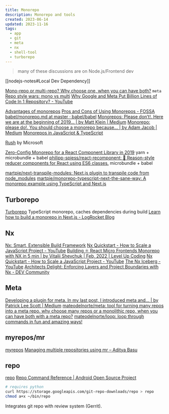 ```yaml
---
title: Monorepo
description: Monorepo and tools
created: 2023-06-14
updated: 2023-11-16
tags:
  - app
  - git
  - meta
  - nx
  - shell-tool
  - turborepo
---
```


> many of these discussions are on Node.js/Frontend dev

[[nodejs-notes#Local Dev Dependency]]

[Mono-repo or multi-repo? Why choose one, when you can have both?](https://medium.com/@patrickleet/mono-repo-or-multi-repo-why-choose-one-when-you-can-have-both-e9c77bd0c668) `meta`
[Repo style wars: mono vs multi](http://www.gigamonkeys.com/mono-vs-multi/)
[Why Google and Meta Put Billion Lines of Code In 1 Repository? - YouTube](https://www.youtube.com/watch?v=x3cANGNPyx0)

[Advantages of monorepos](https://danluu.com/monorepo/)
[Pros and Cons of Using Monorepos - FOSSA](https://fossa.com/blog/pros-cons-using-monorepos/)
[babel/monorepo.md at master · babel/babel](https://github.com/babel/babel/blob/master/doc/design/monorepo.md)
[Monorepos: Please don’t!. Here we are at the beginning of 2019… | by Matt Klein | Medium](https://medium.com/@mattklein123/monorepos-please-dont-e9a279be011b)
[Monorepo: please do!. You should choose a monorepo because… | by Adam Jacob | Medium](https://medium.com/@adamhjk/monorepo-please-do-3657e08a4b70)
[Monorepos in JavaScript & TypeScript](https://www.robinwieruch.de/javascript-monorepos/)

[Rush](https://rushjs.io/) by Microsoft

[Zero-Config Monorepo for a React Component Library in 2019](https://medium.com/@MattBlackDev/zero-config-monorepo-for-a-react-component-library-in-2019-dd9137bdd0a6) yarn + microbundle + babel
[philipp-spiess/react-recomponent: 🥫 Reason-style reducer components for React using ES6 classes.](https://github.com/philipp-spiess/react-recomponent) microbundle + babel

[martpie/next-transpile-modules: Next.js plugin to transpile code from node_modules](https://github.com/martpie/next-transpile-modules)
[martpie/monorepo-typescript-next-the-sane-way: A monorepo example using TypeScript and Next.js](https://github.com/martpie/monorepo-typescript-next-the-sane-way)

## Turborepo

[Turborepo](https://turborepo.org/) TypeScript monorepo, caches dependencies during build
[Learn how to build a monorepo in Next.js - LogRocket Blog](https://blog.logrocket.com/build-monorepo-next-js/)

## Nx

[Nx: Smart, Extensible Build Framework](https://nx.dev/)
[Nx Quickstart - How to Scale a JavaScript Project - YouTube](https://www.youtube.com/watch?v=VUyBY72mwrQ)
[Building ⚛️ React Micro Frontends Monorepo with NX in 5 min | by Vitalii Shevchuk | Feb, 2022 | Level Up Coding](https://levelup.gitconnected.com/building-%EF%B8%8F-react-micro-frontends-monorepo-with-nx-10bf564f03fe)
[Nx Quickstart - How to Scale a JavaScript Project - YouTube](https://www.youtube.com/watch?v=VUyBY72mwrQ)
[The Nx Iceberg - YouTube](https://www.youtube.com/watch?v=qG9fD508ufY)
[Architects Delight: Enforcing Layers and Project Boundaries with Nx - DEV Community](https://dev.to/this-is-learning/architects-delight-enforcing-layers-and-project-boundaries-with-nx-2d8o)

## Meta

[Developing a plugin for meta. In my last post, I introduced meta and… | by Patrick Lee Scott | Medium](https://patrickleet.medium.com/developing-a-plugin-for-meta-bd2e9c39882d)
[mateodelnorte/meta: tool for turning many repos into a meta repo. why choose many repos or a monolithic repo, when you can have both with a meta repo?](https://github.com/mateodelnorte/meta)
[mateodelnorte/loop: loop through commands in fun and amazing ways!](https://github.com/mateodelnorte/loop)

## myrepos/mr

[myrepos](https://myrepos.branchable.com/)
[Managing multiple repositories using mr – Aditya Basu](https://www.adityabasu.me/blog/2015/04/mr-tool/)

## repo

[repo](https://gerrit.googlesource.com/git-repo/+/refs/heads/master/README.md)
[Repo Command Reference | Android Open Source Project](https://source.android.com/setup/develop/repo)

```sh
# requires python
curl https://storage.googleapis.com/git-repo-downloads/repo > repo
chmod a+x ~/bin/repo
```

Integrates git repo with review system (Gerrit).
